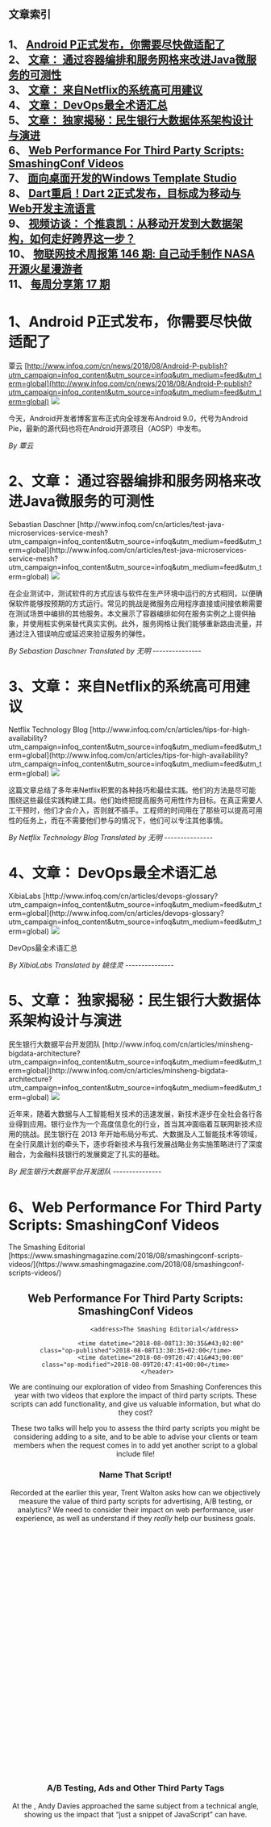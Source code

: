 ## 文章索引
1、 <a href="#1android-p正式发布你需要尽快做适配了" >Android P正式发布，你需要尽快做适配了</a><br/>
2、 <a href="#2文章-通过容器编排和服务网格来改进java微服务的可测性" >文章： 通过容器编排和服务网格来改进Java微服务的可测性</a><br/>
3、 <a href="#3文章-来自netflix的系统高可用建议" >文章： 来自Netflix的系统高可用建议</a><br/>
4、 <a href="#4文章-devops最全术语汇总" >文章： DevOps最全术语汇总</a><br/>
5、 <a href="#5文章-独家揭秘民生银行大数据体系架构设计与演进" >文章： 独家揭秘：民生银行大数据体系架构设计与演进</a><br/>
6、 <a href="#6web-performance-for-third-party-scripts:-smashingconf-videos" >Web Performance For Third Party Scripts: SmashingConf Videos</a><br/>
7、 <a href="#7面向桌面开发的windows-template-studio" >面向桌面开发的Windows Template Studio</a><br/>
8、 <a href="#8dart重启dart-2正式发布目标成为移动与web开发主流语言" >Dart重启！Dart 2正式发布，目标成为移动与Web开发主流语言</a><br/>
9、 <a href="#9视频访谈-个推袁凯从移动开发到大数据架构如何走好跨界这一步" >视频访谈： 个推袁凯：从移动开发到大数据架构，如何走好跨界这一步？</a><br/>
10、 <a href="#10物联网技术周报第-146-期:-自己动手制作-nasa-开源火星漫游者" >物联网技术周报第 146 期: 自己动手制作 NASA 开源火星漫游者</a><br/>
11、 <a href="#11每周分享第-17-期" >每周分享第 17 期</a><br/><h1 id="#title_0" >1、Android P正式发布，你需要尽快做适配了</h1>
覃云
[http://www.infoq.com/cn/news/2018/08/Android-P-publish?utm_campaign=infoq_content&utm_source=infoq&utm_medium=feed&utm_term=global](http://www.infoq.com/cn/news/2018/08/Android-P-publish?utm_campaign=infoq_content&utm_source=infoq&utm_medium=feed&utm_term=global)
<img src="http://www.infoq.com/styles/i/logo_bigger.jpg"/><p>今天，Android开发者博客宣布正式向全球发布Android 9.0，代号为Android Pie，最新的源代码也将在Android开源项目（AOSP）中发布。</p> <i>By 覃云</i>
---------------
<h1 id="#title_1" >2、文章： 通过容器编排和服务网格来改进Java微服务的可测性</h1>
Sebastian Daschner
[http://www.infoq.com/cn/articles/test-java-microservices-service-mesh?utm_campaign=infoq_content&utm_source=infoq&utm_medium=feed&utm_term=global](http://www.infoq.com/cn/articles/test-java-microservices-service-mesh?utm_campaign=infoq_content&utm_source=infoq&utm_medium=feed&utm_term=global)
<img src="https://res.infoq.com/articles/test-java-microservices-service-mesh/zh/smallimage/Sebastian-Daschner-test-java-microservices-service-mesh-logo-1532899748646-1533401855265.jpeg"/><p>在企业测试中，测试软件的方式应该与软件在生产环境中运行的方式相同，以便确保软件能够按预期的方式运行。常见的挑战是微服务应用程序直接或间接依赖需要在测试场景中编排的其他服务。本文展示了容器编排如何在服务实例之上提供抽象，并使用桩实例来替代真实实例。此外，服务网格让我们能够重新路由流量，并通过注入错误响应或延迟来验证服务的弹性。</p> <i>By Sebastian Daschner</i> <i> Translated by 无明</i>
---------------
<h1 id="#title_2" >3、文章： 来自Netflix的系统高可用建议</h1>
Netflix Technology Blog
[http://www.infoq.com/cn/articles/tips-for-high-availability?utm_campaign=infoq_content&utm_source=infoq&utm_medium=feed&utm_term=global](http://www.infoq.com/cn/articles/tips-for-high-availability?utm_campaign=infoq_content&utm_source=infoq&utm_medium=feed&utm_term=global)
<img src="https://res.infoq.com/articles/tips-for-high-availability/zh/smallimage/logo-javyuya-1533718537560.jpeg"/><p>这篇文章总结了多年来Netflix积累的各种技巧和最佳实践。他们的方法是尽可能围绕这些最佳实践构建工具。他们始终把提高服务可用性作为目标。在真正需要人工干预时，他们才会介入，否则就不插手。工程师的时间用在了那些可以提高可用性的任务上，而在不需要他们参与的情况下，他们可以专注其他事情。</p> <i>By Netflix Technology Blog</i> <i> Translated by 无明</i>
---------------
<h1 id="#title_3" >4、文章： DevOps最全术语汇总</h1>
XibiaLabs
[http://www.infoq.com/cn/articles/devops-glossary?utm_campaign=infoq_content&utm_source=infoq&utm_medium=feed&utm_term=global](http://www.infoq.com/cn/articles/devops-glossary?utm_campaign=infoq_content&utm_source=infoq&utm_medium=feed&utm_term=global)
<img src="https://res.infoq.com/articles/devops-glossary/zh/smallimage/logo-agile3-1533718213469.jpg"/><p>DevOps最全术语汇总</p> <i>By XibiaLabs</i> <i> Translated by 姚佳灵</i>
---------------
<h1 id="#title_4" >5、文章： 独家揭秘：民生银行大数据体系架构设计与演进</h1>
民生银行大数据平台开发团队
[http://www.infoq.com/cn/articles/minsheng-bigdata-architecture?utm_campaign=infoq_content&utm_source=infoq&utm_medium=feed&utm_term=global](http://www.infoq.com/cn/articles/minsheng-bigdata-architecture?utm_campaign=infoq_content&utm_source=infoq&utm_medium=feed&utm_term=global)
<img src="https://res.infoq.com/articles/minsheng-bigdata-architecture/zh/smallimage/logo-1518649595054-1533722766800.jpeg"/><p>近年来，随着大数据与人工智能相关技术的迅速发展，新技术逐步在全社会各行各业得到应用。银行业作为一个高度信息化的行业，首当其冲面临着互联网新技术应用的挑战。民生银行在 2013 年开始布局分布式、大数据及人工智能技术等领域，在全行凤凰计划的牵头下，逐步将新技术与我行发展战略业务实施策略进行了深度融合，为金融科技银行的发展奠定了扎实的基础。</p> <i>By 民生银行大数据平台开发团队</i>
---------------
<h1 id="#title_5" >6、Web Performance For Third Party Scripts: SmashingConf Videos</h1>
The Smashing Editorial
[https://www.smashingmagazine.com/2018/08/smashingconf-scripts-videos/](https://www.smashingmagazine.com/2018/08/smashingconf-scripts-videos/)
<html>
            <head>
              <meta charset="utf-8">
              <link rel="canonical" href="https://www.smashingmagazine.com/2018/08/smashingconf-scripts-videos/" />
              <title>Web Performance For Third Party Scripts: SmashingConf Videos</title>
            </head>
            <body>
              <article>
                <header>
                  <h1>Web Performance For Third Party Scripts: SmashingConf Videos</h1>
                  
                    
                    <address>The Smashing Editorial</address>
                  
                  <time datetime="2018-08-08T13:30:35&#43;02:00" class="op-published">2018-08-08T13:30:35+02:00</time>
                  <time datetime="2018-08-09T20:47:41&#43;00:00" class="op-modified">2018-08-09T20:47:41+00:00</time>
                </header>
                

<p>We are continuing our exploration of video from Smashing Conferences this year with two videos that explore the impact of third party scripts. These scripts can add functionality, and give us valuable information, but what do they cost?</p>

<p>These two talks will help you to assess the third party scripts you might be considering adding to a site, and to be able to advise your clients or team members when the request comes in to add yet another script to a global include file!</p>

<h3 id="name-that-script">Name That Script!</h3>

<p>Recorded at the  earlier this year, Trent Walton asks how can we objectively measure the value of third party scripts for advertising, A/B testing, or analytics? We need to consider their impact on web performance, user experience, as well as understand if they <em>really</em> help our business goals.</p>

<figure class="video-container"><iframe data-src="https://player.vimeo.com/video/266794924" width="600" height="480" frameborder="0" webkitallowfullscreen mozallowfullscreen allowfullscreen></iframe></figure>

<h3 id="a-b-testing-ads-and-other-third-party-tags">A/B Testing, Ads and Other Third Party Tags</h3>

<p>At the , Andy Davies approached the same subject from a technical angle, showing us the impact that &ldquo;just a snippet of JavaScript&rdquo; can have.</p>

<figure class="video-container"><iframe data-src="https://player.vimeo.com/video/254703766" width="600" height="480" frameborder="0" webkitallowfullscreen mozallowfullscreen allowfullscreen></iframe></figure>

<p>Enjoyed watching these talks? There are many more  &mdash; see you there? ;-)</p>



<aside class="product-panel product-panel__tilted product-panel--book" data-audience="non-subscriber">
    <div class="container product-panel--book__container">
      <div class="panel__description panel__description--book">
    <p>With so much happening on the web, what should we really pay attention to? At . Oct <span class="small-caps">23–24</span>.</p>
      <a href="http://smashed.by/confpanelspeakers" class="btn btn--green btn--large">
        Check the speakers&nbsp;→
      </a>
      </div>
      <div class="panel__image panel__image--book">
        <a href="http://smashed.by/confpanelspeakers" class="books__book__image">
        <div class="books__book__img">
          <img src="https://res.cloudinary.com/indysigner/image/upload/v1529498640/sarah-drasner-opt_kaxhos.png" alt="SmashingConf New York 2018, with Dan Mall, Sara Soueidan, Sarah Drasner and many others." width="310" height="400">
        </div>
      </a>
      </div>
    </div>
  </aside>




<div class="signature">
  <img src="https://www.smashingmagazine.com/images/logo/logo--red.png" alt="Smashing Editorial">
  <span>(ra)</span>
</div>


              </article>
            </body>
          </html>
---------------
<h1 id="#title_6" >7、面向桌面开发的Windows Template Studio</h1>
Jonathan Allen
[http://www.infoq.com/cn/news/2018/08/Windows-Template-Studio?utm_campaign=infoq_content&utm_source=infoq&utm_medium=feed&utm_term=global](http://www.infoq.com/cn/news/2018/08/Windows-Template-Studio?utm_campaign=infoq_content&utm_source=infoq&utm_medium=feed&utm_term=global)
<img src="http://www.infoq.com/styles/i/logo_bigger.jpg"/><p>在过去的二十年里，开发Windows应用程序所需的样板代码的数量急剧增加，这是由于.NET早期是源于RAD或快速应用程序开发框架。微软试图通过面向UWP应用程序的Windows Template Studio来解决这个问题。</p> <i>By Jonathan Allen</i> <i> Translated by 谢丽</i>
---------------
<h1 id="#title_7" >8、Dart重启！Dart 2正式发布，目标成为移动与Web开发主流语言</h1>
Kevin Moore
[http://www.infoq.com/cn/news/2018/08/dart2-publish-google?utm_campaign=infoq_content&utm_source=infoq&utm_medium=feed&utm_term=global](http://www.infoq.com/cn/news/2018/08/dart2-publish-google?utm_campaign=infoq_content&utm_source=infoq&utm_medium=feed&utm_term=global)
<img src="http://www.infoq.com/styles/i/logo_bigger.jpg"/><p>今天，Google Dart 产品经理宣布Dart 2正式发布，这标志着Dart语言的重启：一个目标成为主流的移动和Web开发语言。同时，Google还宣布重构Dart Web平台，这对开发者来说，是一个高效率、高性能和可扩展的组合。</p> <i>By Kevin Moore</i> <i> Translated by 覃云</i>
---------------
<h1 id="#title_8" >9、视频访谈： 个推袁凯：从移动开发到大数据架构，如何走好跨界这一步？</h1>
袁凯
[http://www.infoq.com/cn/interviews/interview-with-yuankai-talk-mobile-development-and-big-data-architecture?utm_campaign=infoq_content&utm_source=infoq&utm_medium=feed&utm_term=global](http://www.infoq.com/cn/interviews/interview-with-yuankai-talk-mobile-development-and-big-data-architecture?utm_campaign=infoq_content&utm_source=infoq&utm_medium=feed&utm_term=global)
<img src="https://res.infoq.com/interviews/interview-with-yuankai-talk-mobile-development-and-big-data-architecture/zh/mediumimage/yuankai270-1533180636934.jpg"/><p>我们现在正在ArchSummit全球架构师峰会2018深圳站的现场，InfoQ很荣幸地邀请到了个推首席架构师 袁凯老师来接受我们的采访，谈谈个推的大数据架构经验和从移动开发到大数据架构师的跨界心得。</p> <i>By 袁凯</i>
---------------
<h1 id="#title_9" >10、物联网技术周报第 146 期: 自己动手制作 NASA 开源火星漫游者</h1>
黄峰达
[http://www.infoq.com/cn/news/2018/08/iot-weekly-146?utm_campaign=infoq_content&utm_source=infoq&utm_medium=feed&utm_term=global](http://www.infoq.com/cn/news/2018/08/iot-weekly-146?utm_campaign=infoq_content&utm_source=infoq&utm_medium=feed&utm_term=global)
<img src="http://www.infoq.com/styles/i/logo_bigger.jpg"/><p>自己动手制作 NASA 开源火星漫游；使用 Kindle 制作文学闹钟；使用 Hass.io 和 Raspberry Pi 制作智能家居助手；Tensorflow 官方支持 Raspberry Pi；20 多万台 MikroTik 路由器被黑，用户被迫扛起锄头挖矿；阿里云 IoT 发布生活物联网平台 2.0，智能硬件开发效率提高 5 倍；腾讯云加入 LoRa 联盟成为发起成员，推动物联网到智联网进化；ARM 继续加码物联网领域，或将以 6 亿美元收购数据分析公司 Treasure Data。</p> <i>By 黄峰达</i>
---------------
<h1 id="#title_10" >11、每周分享第 17 期</h1>
阮一峰
[http://www.ruanyifeng.com/blog/2018/08/weekly-issue-17.html](http://www.ruanyifeng.com/blog/2018/08/weekly-issue-17.html)
<p>这里记录过去一周，我看到的值得分享的东西，每周五发布。</p>

        <p><img src="https://www.wangbase.com/blogimg/asset/201808/bg2018081001.jpg" alt="" title="" /></p>

<p>（图片说明：2018年6月的气温与1951-1980年平均气温的对比，来自推特）</p>

<p>今天夏天，全球高温创纪录。的一个挪威城市32度。要知道，北极圈是北纬66.5度，这就是说北极圈里面也是高温。上图是今年6月的气温与40年前的平均气温比较，可以看到都是偏高的，尤其是南北极远远偏高。</p>

<p>全球变暖已经是活生生的现实。科学家估计，目前的年平均气温比工业革命前已经升高了1度。《巴黎气候协议》的目标是，气温升高控制在2度，但是成功的希望据说只有5%。如果学过统计学，你就知道，5%的机会在统计学上可以视作不会发生。</p>

<p>千万不要觉得，2度不算什么，描述了后果。</p>

<blockquote>
  <ul>
<li>升高2度：热带珊瑚礁灭绝，海平面上升几米，波斯湾不适合人类居住。</li>
<li>升高3度：北极的森林和大多数沿海城市被淹没。</li>
<li>升高4度：欧洲永久干旱， 中国、印度和孟加拉国大部分地区变成沙漠，美国科罗拉多河接近干涸，美国西南部将不适合居住。</li>
<li>升高5度：人类文明终结。</li>
</ul>
</blockquote>

<p>联合国气候官员称，如果不采取任何行动，目前乐观的估计是全球会升高3度。</p>

<p>气温升高的主要原因是，人类大量消耗化石能源，温室气体（主要是二氧化碳）排放急剧增加。所谓温室气体，就是这一类气体有温室效应，可以让阳光进入温室，但是阻止热量散发出去。火星为什么不适合人类居住？一个原因就是它的表面没有温室气体，留不住热量，导致温度过低。地球现在的问题是，温室气体过多。</p>

<p>现在的计算是，如果人类排放10000亿吨二氧化碳，地球就会升高2度，目前人类已经排放了6237亿吨。实时显示目前排放了多少亿吨。</p>

<p><img src="https://www.wangbase.com/blogimg/asset/201808/bg2018081002.jpg" alt="" title="" /></p>

<p>根据计算，2036年3月7日，人类将达到1万亿吨排放量。更热的日子还在后面。</p>

<h2>新闻</h2>

<p>1、</p>

<p><img src="https://www.wangbase.com/blogimg/asset/201808/bg2018081003.jpg" alt="" title="" /></p>

<p>《纽约时报》报道，一个美国教授认为，按照中国现在的二氧化碳排放水平，人类无法达到《巴黎协定》规定的减排目标，即全球平均温度比工业化之前上升不超过2摄氏度，除非中国的排放量大幅下降。</p>

<p>中国是世界最大的二氧化碳排放国。2017年，中国排放了117亿吨的温室气体，占世界总量的四分之一，其中包括92亿吨的二氧化碳，超过美国和欧盟的总和。按照现在的减排速度，中国的二氧化碳排放量最晚将在2030年达到峰值，到那一年，中国五分之一的能源将来自非化石燃料来源。</p>

<p>2、</p>

<p>美国经济研究所发现，美国的贫富分化一直在扩大，已经达到了1928年以来的最高点。</p>

<p>现在最富有的1%家庭获得全部收入的22％，只比1928年的23.9％低一点。美国人的年收入至少需要42.2万美元，才能跻身前1％的高收入者。这只是全国平均数，一些州的门槛要高得多，比如康涅狄格州的1%门槛为70万美元。</p>

<p>这就是技术革命的一个社会后果，贫富分化不断扩大，中产阶级消失，财富日益集中在少数富豪手里。</p>

<p>3、</p>

<p><img src="https://www.wangbase.com/blogimg/asset/201808/bg2018081004.jpg" alt="" title="" /></p>

<p>Ruby on Rails 的创始人 DHH 公开抨击，开放式办公室是一个极其糟糕的坏主意。</p>

<p>有人说，开放式办公室可以增加合作。DHH 说实际情况是，开放式办公导致面对面的互动直线下降，因为人们这时需要通过耳机来集中注意力，交流变成依靠即时消息或电子邮件。最糟糕的情况是，同一房间有不同部门的数十个人，销售、营销、客服、管理者、程序员、设计师都混在一起，他们一定会互相打扰。</p>

<p>开放式办公实际带来的不是合作，而是压力和冲突，但它仍然是技术公司的默认配置。我们强迫绝大多数不喜欢开放式办公的人接受这种配置，这为了什么？因为管理层喜欢这样的配置？因为它在照片中看起来不错？还是因为它会给访问办公室的陌生人留下深刻的印象？</p>

<p>4、</p>

<p><img src="https://www.wangbase.com/blogimg/asset/201808/bg2018081005.jpg" alt="" title="" /></p>

<p>斯坦福大学的科学家发明了一种皮肤贴片，可以实时测量汗液里面的皮质醇含量。一般来说，我们觉得压力很大的时候，皮质醇分泌就会增加。</p>

<p>以前的测量方法都无法实时得到结果。现在我们可以实时知道人体的感受了，甚至可以找出人群里面最紧张的人，这种传感器为以后更有趣的发明奠定了基础。</p>

<p>5、</p>

<p><img src="https://www.wangbase.com/blogimg/asset/201808/bg2018081006.jpg" alt="" title="" /></p>

<p>美国国防部高级研究局（DARPA）发起了一次微型机器人竞赛。现在大多数机器人都是模仿人类的外形，但是昆虫大小的机器人也有巨大的用处。DARPA 要求，这次参赛的机器人重量小于1克，体积小于1立方厘米。DARPA 为所有参赛者提供3200万美元资助，比赛可能在明年3月举行。</p>

<p>6、</p>

<p><img src="https://www.wangbase.com/blogimg/asset/201808/bg2018081007.jpg" alt="" title="" /></p>

<p>考苦学家在约旦的沙漠里面，发现了一个石头砌的炉子，里面居然还有古人烤剩下来的面包屑。这是现存最古老的面包。</p>

<p><img src="https://www.wangbase.com/blogimg/asset/201808/bg2018081008.jpg" alt="" title="" /></p>

<p>上图是显微镜下的面包屑，可以看到面包经过了充分发酵。</p>

<p>年代鉴定以后，所有人都大吃一惊，这个面包炉子距今14000年。那时人类甚至没有开始农业耕作，因此这个面包不是用小麦粉做的，而是来自野生的谷物。</p>

<p>7、</p>

<p><img src="https://www.wangbase.com/blogimg/asset/201808/bg2018081009.jpg" alt="" title="" /></p>

<p>微软的 Bing 搜索引擎新增了代码搜索功能，你问一个编程问题，现在可以直接给出示例代码。</p>

<p>8、</p>

<p><img src="https://www.wangbase.com/blogimg/asset/201808/bg2018081010.jpg" alt="" title="" /></p>

<p>波士顿动力公司在成立16年后，终于要发售第一款产品了：一个类似小狗的四足机器人，高91厘米，重25公斤。这家公司以前的产品，都是供给美国国防部，这是第一款商业产品，预计明年上市。</p>

<p>这个机器人的功能非常惊人，可以自动识别道路，避开障碍，上楼下楼，跌倒还能爬起，机械臂可以拿起放下各种东西，请看。</p>

<p>9、</p>

<p>加拿大媒体报道，该国的博士研究生只有五分之一能够找到教职。也就是说，80%的博士只能去企业界或转行，事实上确实有很多博士找不到工作，这篇报道里面就有博士改行当插花师或建筑工。</p>

<p>我想，这样的危机在中国一定更严重。因为中国的博士生规模世界第一，但是国内高校的扩张期已经过去了，现在想进高校当老师其实挺难的。如果转行的话，对个人和社会都是一种浪费。如果你有志攻读博士，一定要慎重。</p>

<p>10、</p>

<p><img src="https://www.wangbase.com/blogimg/asset/201808/bg2018081011.jpg" alt="" title="" /></p>

<p>上海的 ChinaJoy 展会上，AMD 宣布与中山小霸王公司合作推出新的，CPU 是锐龙，GPU 是Vega，搭配 8GB GDDR5显存，性能将超过索尼 PS4 及微软 Xbox One 游戏机。</p>

<p>这台游戏机搭配 128GB SSD + 1TB HDD 硬盘，支持正版Windows 10系统，售价4998元，并有中文独占游戏 Onrush。由于没有自己的操作系统，这个所谓的游戏主机其实是一台 Windows 10 电脑。</p>

<p>11、</p>

<p><img src="https://www.wangbase.com/blogimg/asset/201808/bg2018081012.jpg" alt="" title="" /></p>

<p>OpenAI Five 与人类高级玩家的 Dota2 第一场比赛结束，AI 以 2：1 获胜。值得一提的是，AI 输掉的第三局是人类故意为它分配了能力较低的角色，而不是让它自己选择角色，AI 自己预估第三局的胜率只有2.9%。8月下旬将进行 AI 与职业团队的比赛。</p>

<p>12、<strong>一句话新闻</strong></p>

<ul>
<li>随着手机支付的崛起，国内的 设备制造行业大幅衰退，而二维码扫描设备制造业大幅成长。</li>
<li>发布2.0版。该语言的前途完全取决于谷歌的 Flutter 框架（Dart 是 Flutter 唯一支持的语言），如果谷歌大力推广这个框架，Dart 才有可能成功。</li>
<li> 发布，这个版本大量增加了 AI 支持，可以对每个用户提供更好的个性化服务。</li>
<li>计划取消 RSS 支持，原因是缺乏用户。</li>
</ul>

<p><img src="https://www.wangbase.com/blogimg/asset/201808/bg2018081013.jpg" alt="" title="" /></p>

<h2>教程</h2>

<p>1、（英文）</p>

<p>本文教你使用 JS 的 imagemin 模块，压缩图片的大小。</p>

<p>2、（英文）</p>

<p>DNS 查询都是基于 HTTP 协议的，即使是加密通信，网络服务商依然可以知道你想访问的网站。现在有多种解决方案，本文介绍如何在 Firefox 浏览器打开设置，使得 DNS 协议走 HTTPS 协议。</p>

<p>3、（英文）</p>

<p>WebAssembly 是浏览器可以执行的字节码，使得非 JS 编写的程序可以在浏览器运行。它现在的功能非常少，还处在 MVP（最小可用产品）状态。这篇文章介绍了一些很可能采纳的 WebAssembly 提案。</p>

<p>4、（英文）</p>

<p>全世界发达国家都有少子化和人口老龄化的趋势，这篇文章是我看过的最好的这方面的综述，有大量的数据和事实。除了非洲，其他大洲的人口都接近峰值了，将要开始下降，这意味着许多国家将不得不依靠移民，解决本国人力不足问题。</p>

<p>5、（英文）</p>

<p>本文手把手教你如何写一个最简单的 SVG 动画。</p>

<p>6、（英文）</p>

<p><img src="https://www.wangbase.com/blogimg/asset/201808/bg2018081014.jpg" alt="" title="" /></p>

<p>Hash 算法的概念性介绍。</p>

<p>7、（英文）</p>

<p><img src="https://www.wangbase.com/blogimg/asset/201808/bg2018081015.jpg" alt="" title="" /></p>

<p>现在的飞机驾驶舱还是使用物理仪表盘，而不是触摸屏，这是为什么？主要的原因还是物理按钮会形成肌肉记忆，比操作触摸屏更快。</p>

<p>8、（英文）</p>

<p>如果不用递归，直接算出斐波那契数列的任意项，应该怎么计算？</p>

<p>9、（英文）</p>

<p>本文讲述了作者通过 npm 发布恶意代码的种种手段，非常值得一读。其中有一个技巧，就是package.js 与 package.min.js 的代码不同，恶意代码只放在后者。</p>

<h2>工具</h2>

<p>1、</p>

<p><img src="https://www.wangbase.com/blogimg/asset/201808/bg2018081016.jpg" alt="" title="" /></p>

<p>一个侦测用户眨眼的装置，让用户通过眨眼控制电脑，可以供霍金那样的用户使用。</p>

<p>2、</p>

<p><img src="https://www.wangbase.com/blogimg/asset/201808/bg2018081017.jpg" alt="" title="" /></p>

<p>生成模拟电路的网站。</p>

<p>3、</p>

<p><img src="https://www.wangbase.com/blogimg/asset/201808/bg2018081018.jpg" alt="" title="" /></p>

<p>管理各种论文和报告的免费桌面软件。</p>

<p>4、</p>

<p>一个让对象进行选择性解构赋值的 JS 库。</p>

<p>5、</p>

<p><img src="https://www.wangbase.com/blogimg/asset/201808/bg2018081019.jpg" alt="" title="" /></p>

<p>软件项目中，同一段逻辑不应该有多个实现。jsinspect 就是用来查出重复代码的工具。</p>

<p>6、</p>

<p>一个构建 Web Components 的工具，并且能够自动生成文档。<em>_ _</em></p>

<p>7、</p>

<p><img src="https://www.wangbase.com/blogimg/asset/201808/bg2018081020.jpg" alt="" title="" /></p>

<p>Glances 是一个用Python编写的跨平台系统监视工具。它自带 Web UI，可以远程监控。</p>

<p>8、</p>

<p><img src="https://www.wangbase.com/blogimg/asset/201808/bg2018081021.jpg" alt="" title="" /></p>

<p>一个 Python 语言专用的代码编辑器。</p>

<p>9、</p>

<p>Git 的合并算法是三方合并（three-way），有人认为这种算法并不是最好的。这里是一个两方合并算法，有兴趣的人可以用它替换到 Git 的合并算法。</p>

<h2>资源</h2>

<p>1、</p>

<p><img src="https://www.wangbase.com/blogimg/asset/201808/bg2018081022.jpg" alt="" title="" /></p>

<p>这个网站收集各种各样的机械键盘。</p>

<p>2、</p>

<p>开源电子书，从零开始讲解如何写一个8080处理器的模拟器。</p>

<p>3、</p>

<p>收集各大网站使用的技术栈。</p>

<p>4、</p>

<p><img src="https://www.wangbase.com/blogimg/asset/201808/bg2018081023.jpg" alt="" title="" /></p>

<p>华盛顿大学维护的一个网站，收集各种假陨石的照片，并附上说明，讲解为什么某块石头不是陨石。</p>

<p>5、</p>

<p><img src="https://www.wangbase.com/blogimg/asset/201808/bg2018081024.jpg" alt="" title="" /></p>

<p>Byte 杂志是上个世纪很有影响的 IT 杂志，archive.org 提供免费下载。</p>

<h2>文摘</h2>

<p>1、</p>

<p>二战时，英国决定要在轰炸机上加装防弹材料，减少被德国炮弹击中时的伤害。</p>

<p>他们按照平安返回的轰炸机被击中的位置，为其他轰炸机加装防弹材料。这种方法看上去正确，其实是错的，真正应该加载防弹材料的，恰恰是那些没有被击中的位置。因为这些轰炸机能返回，就说明它们被击中的位置不是很重要，那些被击中要害位置的轰炸机，都没有能够返回。</p>

<p>这就叫做幸存者偏见，人们过度重视那些幸存的个体，以为他们的特质就代表整个总体的特质。</p>

<p>举例来说，很多创业者总是向某些最成功的企业家学习，比如，比尔盖茨，理查德布兰森，史蒂夫乔布斯，马克扎克伯格，伊隆马斯克等等。殊不知他们可能只是特例，他们的经验不一定普遍适用。</p>

<p>上面这些企业家有一些共同特点。</p>

<blockquote>
  <ul>
<li>反传统，不走寻常的道路。</li>
<li>承担巨大风险，有冒险家特质。</li>
<li>极端主义者，他们不喜欢中间立场，有明确的爱和恨。</li>
</ul>
</blockquote>

<p>他们能够成功，并不表示拥有这些特点，你就能成功。很多同样拥有这些特点的人，可能都已经失败了。事实上，稳健经营更能帮助一家小公司生存下来。</p>

<p>2、</p>

<p>以下摘自奥地利作家茨威格的《人类群星闪耀时》一书。</p>

<p><img src="https://www.wangbase.com/blogimg/asset/201808/bg2018081025.jpg" alt="" title="" /></p>

<p>1851年，欧洲大陆都已经连通了电报。但是，美洲一直被排除在世界电报网之外。</p>

<p>大西洋漫无边际，人们根本就不可能在海面上设立众多中间站，更加不可能用一根电线跨越两个大洋。人们不仅不知道海洋的深度，对它的地质结构也知之甚少，大洋底部的电缆能否承受住巨大的海水压力仍然无从得知。</p>

<p>即使从理论和技术上来说，铺设一条如此漫长的海底电缆行得通，但在当时还没有能负载铁铜电缆全部重量的巨轮，也没有一台发电机的功率能输送电流经过如此漫长的距离。就算轮船轻装上阵，也至少要耗费三个星期。并且在此期间，所有的电缆都必须妥善存放，不能露天放置。</p>

<p>英国政府提供了曾经的海战旗舰"阿伽门农"号，美国政府则"贡献"了当时吨位最大的二桅战舰"尼亚加拉"号。经过特殊的改造后，这两艘船都能容纳一半的海底电缆。</p>

<p>最后，同时也是最关键的问题，就是制造电缆。当时，制造一条连接两大洲的电缆需要非常精湛的技术：它既要有钢筋的坚硬而不易断裂的特性，又有非常大的柔韧性，也必须像丝线一样耐压耐磨而能随意弯曲，还必须实心而有一定的空间。总而言之，电缆必须结实、精密。对整个工程而言，电缆上任何一个微乎其微的磨损和坑洼都会破坏电流的传递。</p>

<p>要制造一条这样的电缆，整整需要整座橡胶林的橡胶汁。做一个形象的说明：到工程完工，电缆里使用的铜丝和铁丝长达367000海里，足足能将地球环绕13圈，甚至能将地球和月球连接起来。为此，工厂里的机器整整工作了一年。</p>

<p>下图是160年前第一代的大西洋海底电缆。</p>

<p><img src="https://www.wangbase.com/blogimg/asset/201808/bg2018081026.jpg" alt="" title="" /></p>

<p>3、</p>

<p>以下摘自冯小刚的《我把青春献给你》。</p>

<p>中国电影周说穿了，就是由一两个美国穷人，打着热爱中国电影的旗号，从中国的制片厂免费拿到一些电影拷贝，在美国华人集中的城市转着圈的卖票放映，从中有利可图的个人行为。国内的电影制片厂也全无版权的概念，拷贝一撒手就是几个月，条件只不过是几张往返美国的机票。</p>

<p>"中国电影周"放映的电影院条件环境都很差，观众大部分是华人，也有少数闲着没事跟着起哄的白人，因为这些人有强烈的中国情结，看什么破片子都报以热烈的掌声，这些掌声与影片的质量无关，只能反映新老华侨的爱国热情。不明真像的导演误以为自己拍的影片多么伟大，回国后马上约记者采访，据此抱怨国内的发行公司和观众对他影片的冷落是不识货，吹嘘他的影片在美国放映引起轰动。其实也就是寄居美国的少数人自娱自乐的一个派对，主流媒体对此只字未提。</p>

<p>所谓的中美文化交流，说白了还是华人与华人的一次收费联谊会，跟美国大众八竿子打不着。</p>

<h2>本周图片</h2>

<p>1、</p>

<p><img src="https://www.wangbase.com/blogimg/asset/201808/bg2018081027.jpg" alt="" title="" /></p>

<p>上图是2060年的世界人口预测。印度是人口最多的国家，17亿左右；其次是中国，13亿左右；后面是尼日利亚，美国，巴基斯坦，印尼，刚果，巴西，埃塞俄比亚，坦桑尼亚和墨西哥。</p>

<p>历史上，亚洲约占世界人口的70％，欧洲大约10％到20％，非洲5％到10％。2060年，非洲人口比重将激增，增加到世界人口的35％左右。</p>

<p>2、</p>

<p><img src="https://www.wangbase.com/blogimg/asset/201808/bg2018081028.jpg" alt="" title="" /></p>

<p>Java 语言以众多的类著称，但是你知道它一共有多少个 public Class 吗？</p>

<p>3、</p>

<p><img src="https://www.wangbase.com/blogimg/asset/201808/bg2018081029.jpg" alt="" title="" /></p>

<p>随着 LED 产业的发展，街灯已经大量改成了节能的 LED 灯。传统的昏黄温暖的橙色灯光，变成了明亮的蓝色灯光。有人提出，蓝色的明亮灯光容易对人类造成影响，使得效率降低，失眠和焦虑增加。</p>

<h2>本周金句</h2>

<p>1、</p>

<p>每颗恒星都在不停燃烧，释放能量。如果宇宙是静止的，必然变得越来越热。幸亏宇宙在不停膨胀，把这个问题解决了。（比尔·布莱森《万物简史》）</p>

<p>2、</p>

<p>人一生最大的幸运，就是在年富力强时发现了自己的人生使命。（茨威格《人类群星闪耀时》）</p>

<p>3、</p>

<p>过去盖起的宫殿中，没有他的位置，他只好在宫殿的旁边，另起炉灶，搭起了一间偏房。问题是偏房越盖越多，越盖越大，越盖越高，渐渐成了一个院落，它就成了另一座宫殿。（刘震云《&lt;我把青春献给你&gt;序言》）</p>

<h2>欢迎订阅</h2>

<p>这个专栏每周五发布，同步更新在我的。</p>

<p>微信搜索"<strong>阮一峰的网络日志</strong>"或者扫描二维码，即可订阅。</p>

<p><img src="http://www.ruanyifeng.com/blogimg/asset/2018/bg2018042311.jpg" alt="image | left" title="" /></p>

<p>（完）</p>

        <div style="color:#556677;line-height:160%;padding:0.3em 0.5em;border:1px solid #d3d3d3;margin:1em;background-color:#AAD2F0;-moz-border-radius: 10px;-webkit-border-radius:10px;border-radius: 10px;"><h3>文档信息</h3>
<ul>
<li>版权声明：自由转载-非商用-非衍生-保持署名（）</li>
<li>发表日期： <abbr class="published" title="2018-08-10T07:55:55+08:00">2018年8月10日</abbr></li>
<li>更多内容：   » 
 
</li>
<li>文集：</li>
<li>社交媒体：</li>

</ul></div>        
        <div style="color:#556677;line-height:160%;padding:0.3em 0.5em;margin:1em;-moz-border-radius: 10px;-webkit-border-radius:10px;border-radius: 10px;"></div>
---------------